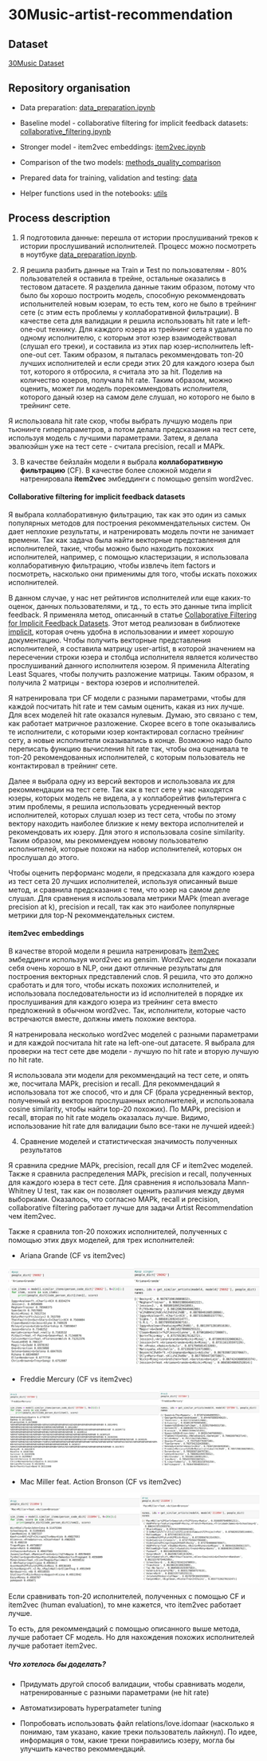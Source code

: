 # 30Music-artist-recommendation

## Dataset
[30Music Dataset](http://recsys.deib.polimi.it/datasets/)

## Repository organisation

* Data preparation: [data_preparation.ipynb](data_preparation.ipynb)

* Baseline model - collaborative filtering for implicit feedback datasets: [collaborative_filtering.ipynb](collaborative_filtering.ipynb)

* Stronger model - item2vec embeddings: [item2vec.ipynb](item2vec.ipynb)

* Comparison of the two models: [methods_quality_comparison](methods_quality_comparison.ipynb)

* Prepared data for training, validation and testing: [data](data/)

* Helper functions used in the notebooks: [utils](utils/)


## Process description
1. Я подготовила данные: перешла от истории прослушиваний треков к истории прослушиваний исполнителей. Процесс можно посмотреть в ноутбуке 
[data_preparation.ipynb](data_preparation.ipynb).

2. Я решила разбить данные на Train и Test по пользователям - 80% пользователей я оставила в трейне, остальные оказались в тестовом датасете. 
Я разделила данные таким образом, потому что было бы хорошо построить модель, способную рекоммендовать испольнителей новым юзерам, то есть тем, кого не было в трейнинг сете (с этим есть проблемы у коллаборативной фильтрации). В качестве сета для валидации я решила использовать hit rate и left-one-out технику. Для каждого юзера из трейнинг сета я удалила по одному исполнителю, с которым этот юзер взаимодействовал (слушал его треки), и составила из этих пар юзер-исполнитель left-one-out сет. Таким образом, я пыталась рекоммендовать топ-20 лучших исполнителей и если среди этих 20 для каждого юзера был тот, которого я отбросила, я считала это за hit. Поделив на количество юзеров, получала hit rate.  Таким образом, можно оценить, может ли модель порекоммендовать исполнителя, которого даный юзер на самом деле слушал, но которого не было в трейнинг сете.

Я использовала hit rate скор, чтобы выбрать лучшую модель при тьюнинге гиперпараметров, а потом делала предсказания на тест сете, используя модель с лучшими параметрами. Затем, я делала эвалюэйшн уже на тест сете - считала precision, recall и MAPk.


3. В качестве бейзлайн модели я выбрала **коллаборативную фильтрацию** (CF). В качестве более сложной модели я натренировала **item2vec** эмбеддинги с помощью gensim word2vec.

#### Collaborative filtering for implicit feedback datasets

Я выбрала коллаборативную фильтрацию, так как это один из самых популярных методов для построения рекоммендательных систем. Он дает неплохие результаты, и натренировать модель почти не занимает времени. Так как задача была найти векторные представления для исполнителей, такие, чтобы можно было находить похожих исполнителей, например, с помощью кластеризации, я использовала коллаборативную фильтрацию, чтобы извлечь item factors и посмотреть, насколько они применимы для того, чтобы искать похожих исполнителей. 

   В данном случае, у нас нет рейтингов исполнителей или еще каких-то оценок, данных пользователями, и тд., то есть это данные типа implicit feedback. Я применяла метод, описанный в статье [Collaborative Filtering for Implicit Feedback Datasets](http://yifanhu.net/PUB/cf.pdf). Этот метод реализован в библиотеке [implicit](https://github.com/benfred/implicit), которая очень удобна в использовании и имеет хорошую документацию. Чтобы получить векторные представления исполнителей, я составила матрицу user-artist, в которой значением на пересечении строки юзера и столбца исполнителя является количество прослушиваний данного исполнителя юзером. Я применила Alterating Least Squares, чтобы получить разложение матрицы. Таким образом, я получила 2 матрицы - вектора юзеров и исполнителей. 

   Я натренировала три CF модели с разными параметрами, чтобы для каждой посчитать hit rate и тем самым оценить, какая из них лучше. Для всех моделей hit rate оказался нулевым. Думаю, это связано с тем, как работает матричное разложение. Скорее всего в топе оказывались те исполнители, с которыми юзер контактировал согласно трейнинг сету, а новые исполнители оказывались в конце. Возможно надо было переписать функцию вычисления hit rate так, чтобы она оценивала те топ-20 рекомендованных исполнителей, с которым пользователь не контактировал в трейнинг сете.  

Далее я выбрала одну из версий векторов и использовала их для рекоммендации на тест сете. Так как в тест сете у нас находятся юзеры, которых модель не видела, а у коллаборейтив фильтеринга с этим проблемы, я решила использовать усредненный вектор исполнителей, которых слушал юзер из тест сета, чтобы по этому вектору находить наиболее близкие к нему вектора исполнителей и рекомендовать их юзеру. Для этого я использовала cosine similarity. Таким образом, мы рекоммендуем новому пользователю исполнителей, которые похожи на набор исполнителей, которых он прослушал до этого. 

Чтобы оценить перформанс модели, я предсказала для каждого юзера из тест сета 20 лучших исполнителей, используя описанный выше метод, и сравнила предсказания с тем, что юзер на самом деле слушал. Для сравнения я использовала метрики MAPk (mean average precision at k), precision и recall, так как это наиболее популярные метрики для top-N рекоммендательных систем.

#### item2vec embeddings

В качестве второй модели я решила натренировать [item2vec](https://arxiv.org/vc/arxiv/papers/1603/1603.04259v2.pdf) эмбеддинги используя word2vec из gensim. Word2vec модели показали себя очень хорошо в NLP, они дают отличные результаты для построения векторных представлений слов. Я решила, что это должно сработать и для того, чтобы искать похожих исполнителей, и использовала последовательности из id исполнителей в порядке их прослушивания для каждого юзера из трейнинг сета вместо предложений в обычном word2vec. Так, исполнители, которые часто встречаются вместе, должны иметь похожие вектора. 

Я натренировала несколько word2vec моделей с разными параметрами и для каждой посчитала hit rate на left-one-out датасете. Я выбрала для проверки на тест сете две модели - лучшую по hit rate и вторую лучшую по hit rate.

Я использовала эти модели для рекоммендаций на тест сете, и опять же, посчитала MAPk, precision и recall. Для рекоммендаций я использовала тот же способ, что и для CF (брала усредненный вектор, полученный из векторов прослушанных исполнителей, и использовала cosine similarity, чтобы найти top-20 похожих). По MAPk, precision и recall, вторая по hit rate модель оказалась лучше. Видимо, использование hit rate для валидации было все-таки не лучшей идеей:)


4. Сравнение моделей и статистическая значимость полученных результатов

Я сравнила средние MAPk, precision, recall для CF и item2vec моделей. Также я сравнила распределения MAPk, precision и recall, полученных для каждого юзера в тест сете. Для сравнения я использовала Mann-Whitney U test, так как он позволяет оценить различия между двумя выборками. Оказалось, что согласно MAPk, recall и precision, collaborative filtering работает лучше для задачи Artist Recommendation чем item2vec.

Также я сравнила топ-20 похожих исполнителей, полученных с помощью этих двух моделей, для трех исполнителей:

* Ariana Grande (CF vs item2vec)

![Similar to Ariana Grande: CF vs item2vec](images/1_joined.jpeg)

* Freddie Mercury (CF vs item2vec)

![Similar to Freddie Mercury: CF vs item2vec](images/2_joined.jpeg)

* Mac Miller feat. Action Bronson (CF vs item2vec)

![Similar to Mac Miller feat. Action Bronson: CF vs item2vec](images/3_joined.jpeg)


Если сравнивать топ-20 исполнителей, полученных с помощью CF и item2vec (human evaluation), то мне кажется, что item2vec работает лучше. 

То есть, для рекоммендаций с помощью описанного выше метода, лучше работает CF модель. Но для нахождения похожих исполнителей лучше работает item2vec.



##### Что хотелось бы доделать?

* Придумать другой способ валидации, чтобы сравнивать модели, натренированные с разными параметрами (не hit rate)

* Автоматизировать hyperpatameter tuning

* Попробовать использовать файл relations/love.idomaar (насколько я понимаю, там указано, какие треки пользователь лайкнул). По идее, информация о том, какие треки понравились юзеру, могла бы улучшить качество рекоммендаций.


